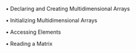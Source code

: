 • Declaring and Creating Multidimensional Arrays

• Initializing Multidimensional Arrays

• Accessing Elements

• Reading a Matrix

